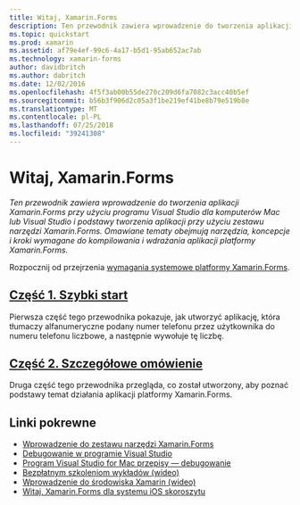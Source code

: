 ```yaml
---
title: Witaj, Xamarin.Forms
description: Ten przewodnik zawiera wprowadzenie do tworzenia aplikacji Xamarin.Forms przy użyciu programu Visual Studio dla komputerów Mac lub Visual Studio i podstawy tworzenia aplikacji przy użyciu zestawu narzędzi Xamarin.Forms.
ms.topic: quickstart
ms.prod: xamarin
ms.assetid: af79e4ef-99c6-4a17-b5d1-95ab652ac7ab
ms.technology: xamarin-forms
author: davidbritch
ms.author: dabritch
ms.date: 12/02/2016
ms.openlocfilehash: 4f5f3ab00b55de270c209d6fa7082c3acc40b5ef
ms.sourcegitcommit: b56b3f906d2c05a3f1be219ef41be8b79e519b8e
ms.translationtype: MT
ms.contentlocale: pl-PL
ms.lasthandoff: 07/25/2018
ms.locfileid: "39241308"
---
```

# <a name="hello-xamarinforms"></a>Witaj, Xamarin.Forms

_Ten przewodnik zawiera wprowadzenie do tworzenia aplikacji Xamarin.Forms przy użyciu programu Visual Studio dla komputerów Mac lub Visual Studio i podstawy tworzenia aplikacji przy użyciu zestawu narzędzi Xamarin.Forms. Omawiane tematy obejmują narzędzia, koncepcje i kroki wymagane do kompilowania i wdrażania aplikacji platformy Xamarin.Forms._

Rozpocznij od przejrzenia [wymagania systemowe platformy Xamarin.Forms](~/cross-platform/get-started/installation/index.md).

## <a name="part-1-quickstartxamarin-formsget-startedhello-xamarin-formsquickstartmd"></a>[Część 1. Szybki start](~/xamarin-forms/get-started/hello-xamarin-forms/quickstart.md)

Pierwsza część tego przewodnika pokazuje, jak utworzyć aplikację, która tłumaczy alfanumeryczne podany numer telefonu przez użytkownika do numeru telefonu liczbowe, a następnie wywołuje tę liczbę.

## <a name="part-2-deep-divexamarin-formsget-startedhello-xamarin-formsdeepdivemd"></a>[Część 2. Szczegółowe omówienie](~/xamarin-forms/get-started/hello-xamarin-forms/deepdive.md)

Druga część tego przewodnika przegląda, co został utworzony, aby poznać podstawy temat działania aplikacji platformy Xamarin.Forms.


## <a name="related-links"></a>Linki pokrewne

- [Wprowadzenie do zestawu narzędzi Xamarin.Forms](~/xamarin-forms/get-started/introduction-to-xamarin-forms.md)
- [Debugowanie w programie Visual Studio](http://msdn.microsoft.com/library/k0k771bt%28v=vs.90%29.aspx)
- [Program Visual Studio for Mac przepisy — debugowanie](https://github.com/xamarin/recipes/tree/master/Recipes/cross-platform/ide/debugging)
- [Bezpłatnym szkoleniom wykładów (wideo)](https://university.xamarin.com/self-guided)
- [Wprowadzenie do środowiska Xamarin (wideo)](https://developer.xamarin.com/videos/)
- [Witaj, Xamarin.Forms dla systemu iOS skoroszytu](https://developer.xamarin.com/workbooks/xamarin-forms/getting-started/GettingStartedWithXamarinForms-ios.workbook)
